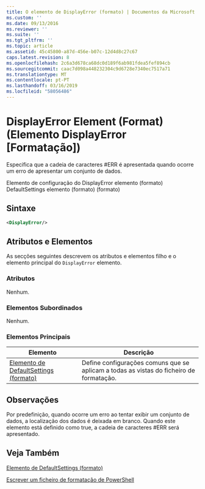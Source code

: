 ```yaml
---
title: O elemento de DisplayError (formato) | Documentos da Microsoft
ms.custom: ''
ms.date: 09/13/2016
ms.reviewer: ''
ms.suite: ''
ms.tgt_pltfrm: ''
ms.topic: article
ms.assetid: 45c45800-a87d-456e-b07c-12d4d8c27c67
caps.latest.revision: 8
ms.openlocfilehash: 2c6a3d678ca68dc0d189f6ab981fdea5fef894cb
ms.sourcegitcommit: caac7d098a448232304c9d6728e7340ec7517a71
ms.translationtype: MT
ms.contentlocale: pt-PT
ms.lasthandoff: 03/16/2019
ms.locfileid: "58056486"
---
```

# <a name="displayerror-element-format"></a>DisplayError Element (Format) (Elemento DisplayError [Formatação])

Especifica que a cadeia de caracteres #ERR é apresentada quando ocorre um erro de apresentar um conjunto de dados.

Elemento de configuração do DisplayError elemento (formato) DefaultSettings elemento (formato) (formato)

## <a name="syntax"></a>Sintaxe

```xml
<DisplayError/>
```

## <a name="attributes-and-elements"></a>Atributos e Elementos

As secções seguintes descrevem os atributos e elementos filho e o elemento principal do `DisplayError` elemento.

### <a name="attributes"></a>Atributos

Nenhum.

### <a name="child-elements"></a>Elementos Subordinados

Nenhum.

### <a name="parent-elements"></a>Elementos Principais

|Elemento|Descrição|
|-------------|-----------------|
|[Elemento de DefaultSettings (formato)](./defaultsettings-element-format.md)|Define configurações comuns que se aplicam a todas as vistas do ficheiro de formatação.|

## <a name="remarks"></a>Observações

Por predefinição, quando ocorre um erro ao tentar exibir um conjunto de dados, a localização dos dados é deixada em branco. Quando este elemento está definido como true, a cadeia de caracteres #ERR será apresentado.

## <a name="see-also"></a>Veja Também

[Elemento de DefaultSettings (formato)](./defaultsettings-element-format.md)

[Escrever um ficheiro de formatação de PowerShell](./writing-a-powershell-formatting-file.md)
